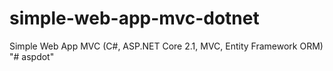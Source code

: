 # simple-web-app-mvc-dotnet
Simple Web App MVC (C#, ASP.NET Core 2.1, MVC, Entity Framework ORM)
"# aspdot" 
